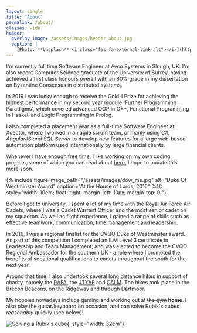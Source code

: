 ```yaml
---
layout: single
title: "About"
permalink: /about/
classes: wide
header:
  overlay_image: /assets/images/header_about.jpg
  caption: |
    [Photo: **Unsplash** <i class="fas fa-external-link-alt"></i>](https://unsplash.com/photos/bUpwY7EdrlQ)
---
```


I'm currently full time Software Engineer at Avco Systems in Slough, UK. I'm
also recent Computer Science graduate of the University of Surrey, having
achieved a first class honours overall with an 80% grade in my dissertation on
Byzantine Consensus in distributed systems. 

In 2019 I was lucky enough to receive the Gold-i Prize for achieving the highest
performance in my second year module 'Further Programming Paradigms', which
covered advanced OOP in C++, Functional Programming in Haskell and Logic
Programming in Prolog.

I also completed a placement year as a full-time Software Engineer at Xceptor,
where I worked in an agile scrum team, primarily using _C#, AngularJS and SQL
Server_ to develop new features for a large web-based automation platform used
internationally by large financial clients.

Whenever I have enough free time, I like working on my own coding projects, some
of which you can read about [here.](/projects/) I hope to update this more soon.

{% include figure image_path="/assets/images/dow_me.jpg" alt="Duke Of
Westminster Award" caption="At the House of Lords, 2016" %}{:
style="width: 10em; float: right; margin-left: 10px; margin-top: 0;"}

Before I got to university, I spent a lot of my time with the Royal Air Force
Air Cadets, where I was a Cadet Warrant Officer and the most senior cadet on my
squadron. As well as flight experience, I gained a range of skills such as
effective teamwork, communication, time management and leadership.

In 2016, I was a regional finalist for the CVQO Duke of Westminster award. As
part of this competition I completed an ILM Level 3 certificate in Leadership
and Team Management, and was elected to become the CVQO Regional Ambassador for
the southern UK - a role where I promoted the benefits of vocational
qualifications to cadets throughout the south for the next year.

Around that time, I also undertook several long distance hikes in support of
charity, namely the [RAFA](https://www.rafa.org.uk/), the
[JTYAF](https://www.jtyaf.org/) and [CALM](https://www.thecalmzone.net/). The
hikes took place in the Brecon Beacons, on the Ridgeway and through Dartmoor.

My hobbies nowadays include gaming and working out at ~~the gym~~ **home**. I
also play the guitar/keyboard on occasion, and can solve Rubik's cubes
_reasonably_ quickly (see below)!

![Solving a Rubik's cube](/assets/images/cube.gif){: style="width: 32em"}
